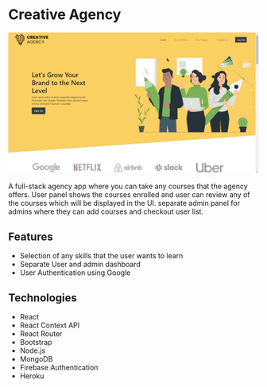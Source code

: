 # Creative Agency
![alt text](src/images/creative-agency.jpg)
[](https://creative-agency-frontend-7fa96.web.app/)

A full-stack agency app where you can take any courses that the agency offers.  User panel shows the courses enrolled and user can review any of the courses which will be displayed in the UI. separate admin panel for admins where they can add courses and checkout user list. 

## Features
- Selection of any skills that the user wants to learn
- Separate User and admin dashboard
- User Authentication using Google



## Technologies
- React
- React Context API
- React Router
- Bootstrap
- Node.js
- MongoDB
- Firebase Authentication
- Heroku
